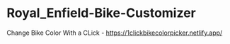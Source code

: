 # Royal_Enfield-Bike-Customizer
Change Bike Color With a CLick - https://1clickbikecolorpicker.netlify.app/
